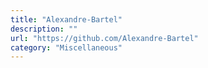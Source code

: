 ```yaml
---
title: "Alexandre-Bartel"
description: ""
url: "https://github.com/Alexandre-Bartel"
category: "Miscellaneous"
---
```

